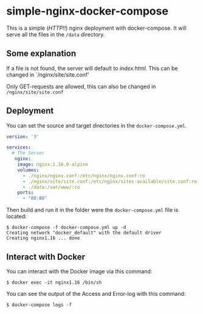 # simple-nginx-docker-compose

This is a simple (*HTTP!!*) nginx deployment with docker-compose. It will serve all the files in the `/data` directory.

## Some explanation
If a file is not found, the server will default to *index.html*.
This can be changed in `/nginx/site/site.conf'

Only GET-requests are allowed, this can also be changed in `/nginx/site/site.conf`

## Deployment
You can set the source and target directories in the `docker-compose.yml`.
```yml
version: '3'

services:
  # The Server 
   nginx:
    image: nginx:1.16.0-alpine
    volumes:
      - ./nginx/nginx.conf:/etc/nginx/nginx.conf:ro
      - ./nginx/site/site.conf:/etc/nginx/sites-available/site.conf:ro
      - ./data:/var/www/:ro
    ports:
      - "80:80"
```
Then build and run it in the folder were the `docker-compose.yml` file is located:

    $ docker-compose -f docker-compose.yml up -d
    Creating network "docker_default" with the default driver
    Creating nginx1.16 ... done

## Interact with Docker
You can interact with the Docker image via this command:

    $ docker exec -it nginx1.16 /bin/sh

You can see the output of the Access and Error-log with this command:

    $ docker-compose logs -f
